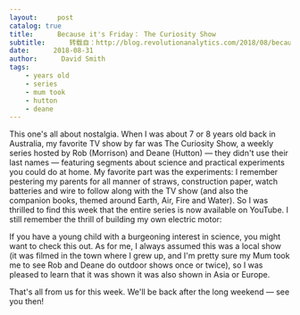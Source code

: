 ```yaml
---
layout:     post
catalog: true
title:      Because it's Friday： The Curiosity Show
subtitle:      转载自：http://blog.revolutionanalytics.com/2018/08/because-its-friday-the-curiosity-show.html
date:      2018-08-31
author:      David Smith
tags:
    - years old
    - series
    - mum took
    - hutton
    - deane
---
```


This one's all about nostalgia. When I was about 7 or 8 years old back in Australia, my favorite TV show by far was The Curiosity Show, a weekly series hosted by Rob (Morrison) and Deane (Hutton) — they didn't use their last names — featuring segments about science and practical experiments you could do at home. My favorite part was the experiments: I remember pestering my parents for all manner of straws, construction paper, watch batteries and wire to follow along with the TV show (and also the companion books, themed around Earth, Air, Fire and Water). So I was thrilled to find this week that the entire series is now available on YouTube. I still remember the thrill of building my own electric motor:


If you have a young child with a burgeoning interest in science, you might want to check this out. As for me, I always assumed this was a local show (it was filmed in the town where I grew up, and I'm pretty sure my Mum took me to see Rob and Deane do outdoor shows once or twice), so I was pleased to learn that it was shown it was also shown in Asia or Europe.

That's all from us for this week. We'll be back after the long weekend — see you then!
